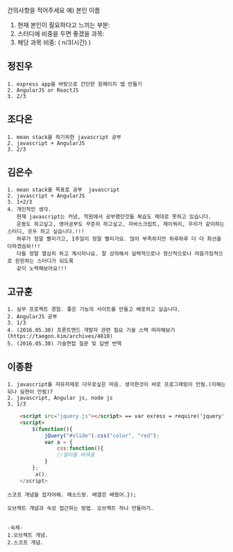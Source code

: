 건의사항을 적어주세요
예)
본인 이름
1. 현재 본인이 필요하다고 느끼는 부분:
2. 스터디에 비중을 두면 좋겠을 과목:
3. 해당 과목 비중: ( n/3(시간) )

## 정진우
    1. express app을 바탕으로 간단한 원페이지 앱 만들기
    2. AngularJS or ReactJS
    3. 2/3

## 조다온
    1. mean stack을 하기위한 javascript 공부
    2. javascript + AngularJS
    3. 2/3

## 김은수
    1. mean stack을 목표로 공부  javascript
    2. javascript + AngularJS
    3. 1+2/3
    4. 개인적인 생각.
       현재 javascript는 커녕, 학원에서 공부했던것들 복습도 제대로 못하고 있습니다.
       운동도 하고싶고, 영어공부도 꾸준히 하고싶고, 자바스크립트, 제이쿼리, 우리가 같이하는 스터디, 모두 하고 싶습니다.!!!
       하루가 정말 빨리가고, 1주일이 정말 빨리가요. 많이 부족하지만 하루하루 더 더 최선을 다하겠슴돠!!!
       다들 정말 열심히 하고 계시자나요. 잘 상의해서 실력적으로나 정신적으로나 마음가짐적으로 윈윈하는 스터디가 되도록
       같이 노력해보아요!!!

## 고규훈
    1. 실무 프로젝트 경험. 좋은 기능의 사이트를 만들고 배포하고 싶습니다.
    2. AngularJS 공부
    3. 1/3
    4. (2016.05.30) 프론트엔드 개발자 관련 필요 기술 스택 따라해보기(https://taegon.kim/archives/4810)
    5. (2016.05.30) 기술면접 질문 및 답변 번역

## 이종환
    1. javascript를 자유자제로 다우로싶은 마음. 생각한것이 바로 프로그래밍이 안됨.(이해는 되나 실현이 안됨)?
    2. javascript, Angular js, node js
    3. 1/3

```html
    <script src="jquery.js"></script> == var exress = require('jquery')
    <script>
        $(function(){
            jQuery("#slide").css("color", "red");
            var a = {
                css:function(){
                //컬러를 바꿔줌
            }
        };
         a();
    </script>
```

    스코프 개념을 잡자야해. 메소드랑. 배열은 배웠어.});

    오브젝트 개념과 속성 접근하는 방법. 오브젝트 하나 만들어기.


    -숙제-
    1.오브젝트 개념.
    2.스코프 개념.
